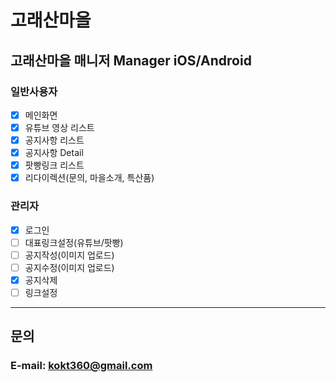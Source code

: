 # 고래산마을

## 고래산마을 매니저 Manager iOS/Android

### 일반사용자
 - [X] 메인화면
 - [X] 유튜브 영상 리스트
 - [X] 공지사항 리스트
 - [X] 공지사항 Detail
 - [X] 팟빵링크 리스트
 - [X] 리다이렉션(문의, 마을소개, 특산품)

### 관리자
 - [X] 로그인
 - [ ] 대표링크설정(유튜브/팟빵)
 - [ ] 공지작성(이미지 업로드)
 - [ ] 공지수정(이미지 업로드)
 - [X] 공지삭제
 - [ ] 링크설정
 
 ---

## 문의
### E-mail: kokt360@gmail.com 